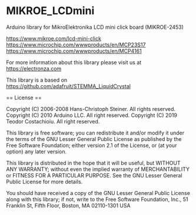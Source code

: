 # MIKROE_LCDmini

Arduino library for MikroElektronika LCD mini click board (MIKROE-2453)

https://www.mikroe.com/lcd-mini-click
https://www.microchip.com/wwwproducts/en/MCP23S17
https://www.microchip.com/wwwproducts/en/MCP4161

For more information about this library please visit us at
https://electronza.com

This library is a based on https://github.com/adafruit/STEMMA_LiquidCrystal 

== License ==

Copyright (C) 2006-2008 Hans-Christoph Steiner. All rights reserved. 
Copyright (C) 2010 Arduino LLC. All right reserved. 
Copyright (C) 2019 Teodor Costachioiu. All right reserved. 

This library is free software; you can redistribute it and/or
modify it under the terms of the GNU Lesser General Public
License as published by the Free Software Foundation; either
version 2.1 of the License, or (at your option) any later version.

This library is distributed in the hope that it will be useful,
but WITHOUT ANY WARRANTY; without even the implied warranty of
MERCHANTABILITY or FITNESS FOR A PARTICULAR PURPOSE. See the GNU
Lesser General Public License for more details.

You should have received a copy of the GNU Lesser General Public
License along with this library; if not, write to the Free Software
Foundation, Inc., 51 Franklin St, Fifth Floor, Boston, MA 02110-1301 USA
